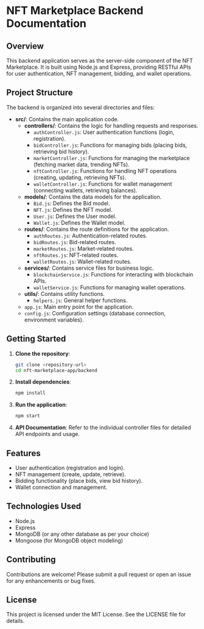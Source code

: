 # NFT Marketplace Backend Documentation

## Overview
This backend application serves as the server-side component of the NFT Marketplace. It is built using Node.js and Express, providing RESTful APIs for user authentication, NFT management, bidding, and wallet operations.

## Project Structure
The backend is organized into several directories and files:

- **src/**: Contains the main application code.
  - **controllers/**: Contains the logic for handling requests and responses.
    - `authController.js`: User authentication functions (login, registration).
    - `bidController.js`: Functions for managing bids (placing bids, retrieving bid history).
    - `marketController.js`: Functions for managing the marketplace (fetching market data, trending NFTs).
    - `nftController.js`: Functions for handling NFT operations (creating, updating, retrieving NFTs).
    - `walletController.js`: Functions for wallet management (connecting wallets, retrieving balances).
  - **models/**: Contains the data models for the application.
    - `Bid.js`: Defines the Bid model.
    - `NFT.js`: Defines the NFT model.
    - `User.js`: Defines the User model.
    - `Wallet.js`: Defines the Wallet model.
  - **routes/**: Contains the route definitions for the application.
    - `authRoutes.js`: Authentication-related routes.
    - `bidRoutes.js`: Bid-related routes.
    - `marketRoutes.js`: Market-related routes.
    - `nftRoutes.js`: NFT-related routes.
    - `walletRoutes.js`: Wallet-related routes.
  - **services/**: Contains service files for business logic.
    - `blockchainService.js`: Functions for interacting with blockchain APIs.
    - `walletService.js`: Functions for managing wallet operations.
  - **utils/**: Contains utility functions.
    - `helpers.js`: General helper functions.
  - `app.js`: Main entry point for the application.
  - `config.js`: Configuration settings (database connection, environment variables).

## Getting Started
1. **Clone the repository**:
   ```bash
   git clone <repository-url>
   cd nft-marketplace-app/backend
   ```

2. **Install dependencies**:
   ```bash
   npm install
   ```

3. **Run the application**:
   ```bash
   npm start
   ```

4. **API Documentation**: Refer to the individual controller files for detailed API endpoints and usage.

## Features
- User authentication (registration and login).
- NFT management (create, update, retrieve).
- Bidding functionality (place bids, view bid history).
- Wallet connection and management.

## Technologies Used
- Node.js
- Express
- MongoDB (or any other database as per your choice)
- Mongoose (for MongoDB object modeling)

## Contributing
Contributions are welcome! Please submit a pull request or open an issue for any enhancements or bug fixes.

## License
This project is licensed under the MIT License. See the LICENSE file for details.